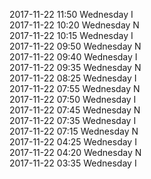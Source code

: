 2017-11-22 11:50 Wednesday  I  
2017-11-22 10:20 Wednesday  N  
2017-11-22 10:15 Wednesday  I  
2017-11-22 09:50 Wednesday  N  
2017-11-22 09:40 Wednesday  I  
2017-11-22 09:35 Wednesday  N  
2017-11-22 08:25 Wednesday  I  
2017-11-22 07:55 Wednesday  N  
2017-11-22 07:50 Wednesday  I  
2017-11-22 07:45 Wednesday  N  
2017-11-22 07:35 Wednesday  I  
2017-11-22 07:15 Wednesday  N  
2017-11-22 04:25 Wednesday  I  
2017-11-22 04:20 Wednesday  N  
2017-11-22 03:35 Wednesday  I  
